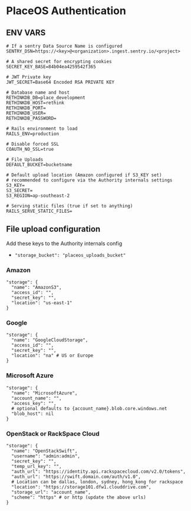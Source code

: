 # PlaceOS Authentication

## ENV VARS

```
# If a sentry Data Source Name is configured
SENTRY_DSN=https://<key>@<organization>.ingest.sentry.io/<project>

# A shared secret for encrypting cookies
SECRET_KEY_BASE=84b04ea4259542f365

# JWT Private key
JWT_SECRET=Base64 Encoded RSA PRIVATE KEY

# Database name and host
RETHINKDB_DB=place_development
RETHINKDB_HOST=rethink
RETHINKDB_PORT=
RETHINKDB_USER=
RETHINKDB_PASSWORD=

# Rails environment to load
RAILS_ENV=production

# Disable forced SSL
COAUTH_NO_SSL=true

# File Uploads
DEFAULT_BUCKET=bucketname

# Default upload location (Amazon configured if S3_KEY set)
# recommended to configure via the Authority internals settings
S3_KEY=
S3_SECRET=
S3_REGION=ap-southeast-2

# Serving static files (true if set to anything)
RAILS_SERVE_STATIC_FILES=
```

## File upload configuration

Add these keys to the Authority internals config

* `"storage_bucket": "placeos_uploads_bucket"`

### Amazon

```
"storage": {
  "name": "AmazonS3",
  "access_id": "",
  "secret_key": "",
  "location": "us-east-1"
}
```

### Google

```
"storage": {
  "name": "GoogleCloudStorage",
  "access_id": "",
  "secret_key": "",
  "location": "na" # US or Europe
}
```

### Microsoft Azure

```
"storage": {
  "name": "MicrosoftAzure",
  "account_name": "",
  "access_key": "",
  # optional defaults to {account_name}.blob.core.windows.net
  "blob_host": nil
}
```

### OpenStack or RackSpace Cloud

```
"storage": {
  "name": "OpenStackSwift",
  "username": "admin:admin",
  "secret_key": "",
  "temp_url_key": "",
  "auth_url": "https://identity.api.rackspacecloud.com/v2.0/tokens",
  "auth_url": "https://swift.domain.com/auth/v1.0",
  # Location can be dallas, london, sydney, hong_kong for rackspace
  "location": "https://storage101.dfw1.clouddrive.com",
  "storage_url": "account_name",
  "scheme": "https" # or http (update the above urls)
}
```
